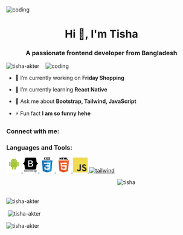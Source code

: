 <!-- [![MasterHead](https://res.cloudinary.com/practicaldev/image/fetch/s--EJm2Q_Yh--/c_limit%2Cf_auto%2Cfl_progressive%2Cq_66%2Cw_880/https://dev-to-uploads.s3.amazonaws.com/uploads/articles/x9jx4vw356x1gdkss3gx.gif)] -->
<img align="center" alt="coding" height="450" width="1000" src="https://res.cloudinary.com/practicaldev/image/fetch/s--EJm2Q_Yh--/c_limit%2Cf_auto%2Cfl_progressive%2Cq_66%2Cw_880/https://dev-to-uploads.s3.amazonaws.com/uploads/articles/x9jx4vw356x1gdkss3gx.gif">

<h1 align="center">Hi 👋, I'm Tisha</h1>
<h3 align="center">A passionate frontend developer from Bangladesh</h3>
<img align="right" alt="coding" width="400" src="https://cdn.dribbble.com/users/4055494/screenshots/15215756/lottie-000_1_1.gif">


<p align="left"> <img src="https://komarev.com/ghpvc/?username=tisha-akter&label=Profile%20views&color=0e75b6&style=flat" alt="tisha-akter" /> </p>

- 🔭 I’m currently working on **Friday Shopping**

- 🌱 I’m currently learning **React Native**

- 💬 Ask me about **Bootstrap, Tailwind, JavaScript**

- ⚡ Fun fact **I am so funny hehe**

<h3 align="left">Connect with me:</h3>
<p align="left">
</p>

<h3 align="left">Languages and Tools:</h3>
<p align="left"> <a href="https://developer.android.com" target="_blank" rel="noreferrer"> <img src="https://raw.githubusercontent.com/devicons/devicon/master/icons/android/android-original-wordmark.svg" alt="android" width="40" height="40"/> </a> <a href="https://getbootstrap.com" target="_blank" rel="noreferrer"> <img src="https://raw.githubusercontent.com/devicons/devicon/master/icons/bootstrap/bootstrap-plain-wordmark.svg" alt="bootstrap" width="40" height="40"/> </a> <a href="https://www.w3schools.com/css/" target="_blank" rel="noreferrer"> <img src="https://raw.githubusercontent.com/devicons/devicon/master/icons/css3/css3-original-wordmark.svg" alt="css3" width="40" height="40"/> </a> <a href="https://www.w3.org/html/" target="_blank" rel="noreferrer"> <img src="https://raw.githubusercontent.com/devicons/devicon/master/icons/html5/html5-original-wordmark.svg" alt="html5" width="40" height="40"/> </a> <a href="https://developer.mozilla.org/en-US/docs/Web/JavaScript" target="_blank" rel="noreferrer"> <img src="https://raw.githubusercontent.com/devicons/devicon/master/icons/javascript/javascript-original.svg" alt="javascript" width="40" height="40"/> </a> <a href="https://tailwindcss.com/" target="_blank" rel="noreferrer"> <img src="https://www.vectorlogo.zone/logos/tailwindcss/tailwindcss-icon.svg" alt="tailwind" width="40" height="40"/> </a> </p>

<!-- <h3 align="right">Support:</h3> -->
<p><a href="https://ko-fi.com/tisha"> <img align="right" src="https://cdn.ko-fi.com/cdn/kofi3.png?v=3" height="50" width="210" alt="tisha" /></a></p><br><br>

<p><img align="center"   src="https://github-readme-stats.vercel.app/api/top-langs?username=tisha-akter&show_icons=true&locale=en&layout=compact" alt="tisha-akter" /></p>

<p>&nbsp;<img align="center" src="https://github-readme-stats.vercel.app/api?username=tisha-akter&show_icons=true&locale=en" alt="tisha-akter" /></p>

<p><img align="center" src="https://github-readme-streak-stats.herokuapp.com/?user=tisha-akter&" alt="tisha-akter" /></p>
